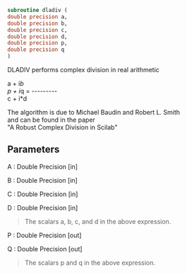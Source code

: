 ```fortran  
subroutine dladiv (  
double precision a,  
double precision b,  
double precision c,  
double precision d,  
double precision p,  
double precision q  
)  
```  
  
DLADIV performs complex division in  real arithmetic  
  
a + i*b  
p + i*q = ---------  
c + i*d  
  
The algorithm is due to Michael Baudin and Robert L. Smith  
and can be found in the paper  
"A Robust Complex Division in Scilab"  
  
## Parameters  
A : Double Precision [in]  
  
B : Double Precision [in]  
  
C : Double Precision [in]  
  
D : Double Precision [in]  
> The scalars a, b, c, and d in the above expression.  
  
P : Double Precision [out]  
  
Q : Double Precision [out]  
> The scalars p and q in the above expression.  
  
